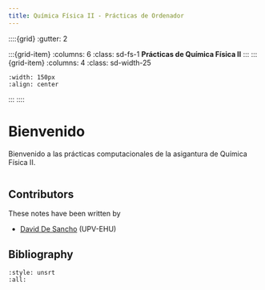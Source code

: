 ```yaml
---
title: Química Física II - Prácticas de Ordenador
---
```

::::{grid}
:gutter: 2

:::{grid-item}
:columns: 6 
:class: sd-fs-1
**Prácticas de Química Física II**
:::
:::{grid-item}
:columns: 4 
:class: sd-width-25
```{image} images/logotipo_upv_ehu.jpg
:width: 150px
:align: center
```
:::
::::

# Bienvenido
Bienvenido a las prácticas computacionales de la asigantura de 
Química Física II.

```{tableofcontents}
```

## Contributors
These notes have been written by
* [David De Sancho](https://github.com/daviddesancho) (UPV-EHU)

## Bibliography
```{bibliography}
:style: unsrt
:all:
```